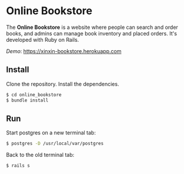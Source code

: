 # Online Bookstore

The **Online Bookstore** is a website where people can search and order books, and admins can manage book inventory and placed orders. It's developed with Ruby on Rails.

*Demo*: https://xinxin-bookstore.herokuapp.com


## Install

Clone the repository.
Install the dependencies.
```bash
$ cd online_bookstore
$ bundle install
```

## Run
Start postgres on a new terminal tab: 
```bash
$ postgres -D /usr/local/var/postgres
```
Back to the old terminal tab:
```bash
$ rails s
```
